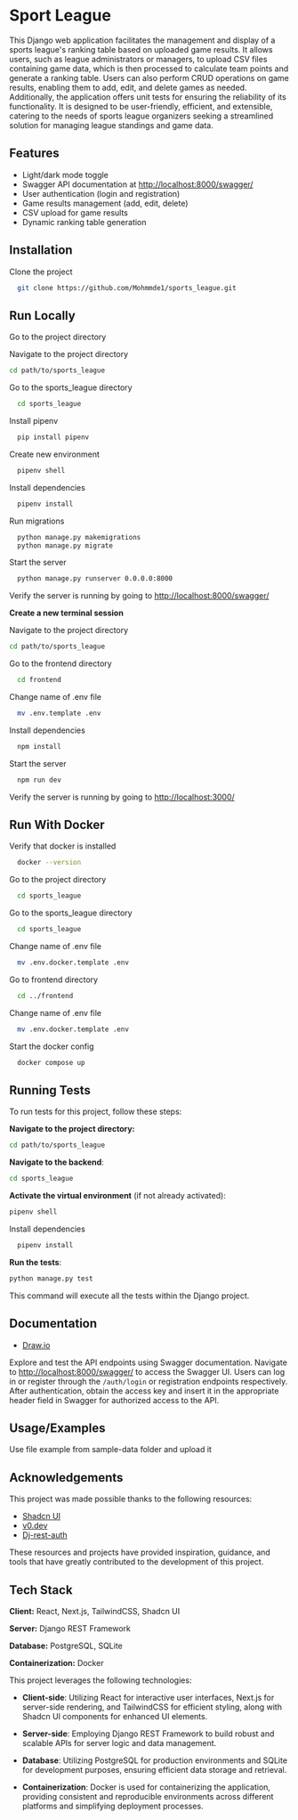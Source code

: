 
# Sport League

This Django web application facilitates the management and display of a sports league's ranking table based on uploaded game results. It allows users, such as league administrators or managers, to upload CSV files containing game data, which is then processed to calculate team points and generate a ranking table. Users can also perform CRUD operations on game results, enabling them to add, edit, and delete games as needed. Additionally, the application offers unit tests for ensuring the reliability of its functionality. It is designed to be user-friendly, efficient, and extensible, catering to the needs of sports league organizers seeking a streamlined solution for managing league standings and game data.



## Features

- Light/dark mode toggle
- Swagger API documentation at [http://localhost:8000/swagger/](http://localhost:8000/swagger/)
- User authentication (login and registration)
- Game results management (add, edit, delete)
- CSV upload for game results
- Dynamic ranking table generation

## Installation

Clone the project

```bash
  git clone https://github.com/Mohmmde1/sports_league.git
```

## Run Locally


Go to the project directory

Navigate to the project directory

```bash
cd path/to/sports_league
```

Go to the sports_league directory

```bash
  cd sports_league
```


Install pipenv

```bash
  pip install pipenv
```

Create new environment 

```bash
  pipenv shell
```

Install dependencies

```bash
  pipenv install
```
Run migrations 

```bash
  python manage.py makemigrations
  python manage.py migrate
```

Start the server

```bash
  python manage.py runserver 0.0.0.0:8000
```

Verify the server is running by going to 
[http://localhost:8000/swagger/](http://localhost:8000/swagger/)

**Create a new terminal session**

Navigate to the project directory

```bash
cd path/to/sports_league
```


Go to the frontend directory

```bash
  cd frontend
```

Change name of .env file

```bash
  mv .env.template .env
```

Install dependencies

```bash
  npm install
```

Start the server

```bash
  npm run dev
```
Verify the server is running by going to 
[http://localhost:3000/](http://localhost:3000/)

## Run With Docker 


Verify that docker is installed

```bash
  docker --version
```

Go to the project directory

```bash
  cd sports_league
```

Go to the sports_league directory

```bash
  cd sports_league
```

Change name of .env file

```bash
  mv .env.docker.template .env
```

Go to frontend directory

```bash
  cd ../frontend
```

Change name of .env file

```bash
  mv .env.docker.template .env
```

Start the docker config

```bash
  docker compose up
```


## Running Tests

To run tests for this project, follow these steps:

**Navigate to the project directory:**

```bash
cd path/to/sports_league
```

**Navigate to the backend**:
```bash
cd sports_league
```

**Activate the virtual environment** (if not already activated):
```bash
pipenv shell
```
Install dependencies

```bash
  pipenv install
```
**Run the tests**:
```bash
python manage.py test
```

  This command will execute all the tests within the Django project.


## Documentation

- [Draw.io](https://drive.google.com/file/d/1ztP22dwLUxEHHhtQjPXImcoCd8GXGgZU/view?usp=sharing)

Explore and test the API endpoints using Swagger documentation. Navigate to [http://localhost:8000/swagger/](http://localhost:8000/swagger/) to access the Swagger UI. Users can log in or register through the `/auth/login` or registration endpoints respectively. After authentication, obtain the access key and insert it in the appropriate header field in Swagger for authorized access to the API.

## Usage/Examples

Use file example from sample-data folder and upload it
## Acknowledgements

This project was made possible thanks to the following resources:

- [Shadcn UI](https://github.com/shadcn/shadcn-ui)
- [v0.dev](https://github.com/v0dev/v0.dev)
- [Dj-rest-auth](https://github.com/jazzband/dj-rest-auth)

These resources and projects have provided inspiration, guidance, and tools that have greatly contributed to the development of this project.
## Tech Stack

**Client:** React, Next.js, TailwindCSS, Shadcn UI

**Server:** Django REST Framework

**Database:** PostgreSQL, SQLite

**Containerization:** Docker

This project leverages the following technologies:

- **Client-side**: Utilizing React for interactive user interfaces, Next.js for server-side rendering, and TailwindCSS for efficient styling, along with Shadcn UI components for enhanced UI elements.

- **Server-side**: Employing Django REST Framework to build robust and scalable APIs for server logic and data management.

- **Database**: Utilizing PostgreSQL for production environments and SQLite for development purposes, ensuring efficient data storage and retrieval.

- **Containerization**: Docker is used for containerizing the application, providing consistent and reproducible environments across different platforms and simplifying deployment processes.
